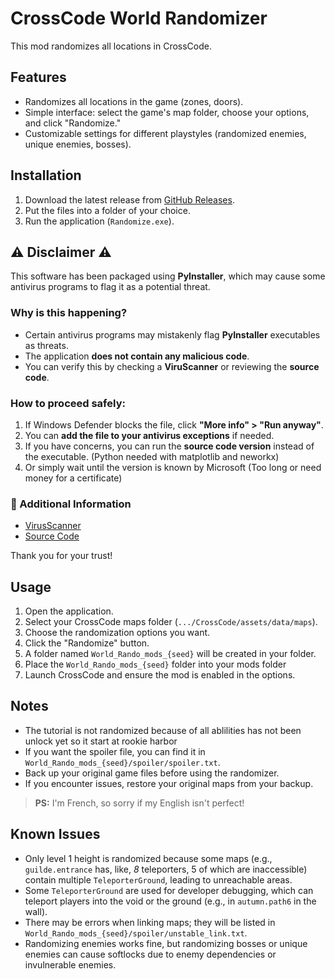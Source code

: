 # CrossCode World Randomizer  

This mod randomizes all locations in CrossCode.  

## Features  
- Randomizes all locations in the game (zones, doors).  
- Simple interface: select the game's map folder, choose your options, and click "Randomize."  
- Customizable settings for different playstyles (randomized enemies, unique enemies, bosses).  

## Installation  
1. Download the latest release from [GitHub Releases](https://github.com/Atsouky/cc-WorldRandomizer/releases/tag/v0.7.4).  
2. Put the files into a folder of your choice.  
3. Run the application (`Randomize.exe`).  

 

## ⚠ Disclaimer ⚠

This software has been packaged using **PyInstaller**, which may cause some antivirus programs to flag it as a potential threat.  

###  Why is this happening?
- Certain antivirus programs may mistakenly flag **PyInstaller** executables as threats.
- The application **does not contain any malicious code**.
- You can verify this by checking a **ViruScanner** or reviewing the **source code**.

### How to proceed safely:
1. If Windows Defender blocks the file, click **"More info" > "Run anyway"**.
2. You can **add the file to your antivirus exceptions** if needed.
3. If you have concerns, you can run the **source code version** instead of the executable. (Python needed with matplotlib and neworkx)
4. Or simply wait until the version is known by Microsoft (Too long or need money for a certificate)

### 🔗 Additional Information
- [VirusScanner](https://internxt.com/virus-scanner) 
- [Source Code](https://github.com/Atsouky/cc-WorldRandomizer/blob/main/Randomize.py)

Thank you for your trust! 

## Usage 

1. Open the application.  
2. Select your CrossCode maps folder (`.../CrossCode/assets/data/maps`).  
3. Choose the randomization options you want.  
4. Click the "Randomize" button.  
5. A folder named `World_Rando_mods_{seed}` will be created in your folder.
6. Place the `World_Rando_mods_{seed}` folder into your mods folder
7. Launch CrossCode and ensure the mod is enabled in the options.  

## Notes  
- The tutorial is not randomized because of all ablilities has not been unlock yet so it start at rookie harbor
- If you want the spoiler file, you can find it in `World_Rando_mods_{seed}/spoiler/spoiler.txt`.  
- Back up your original game files before using the randomizer.  
- If you encounter issues, restore your original maps from your backup.  

> **PS:** I'm French, so sorry if my English isn't perfect!  

## Known Issues  
- Only level 1 height is randomized because some maps (e.g., `guilde.entrance` has, like, *8* teleporters, 5 of which are inaccessible) contain multiple `TeleporterGround`, leading to unreachable areas.  
- Some `TeleporterGround` are used for developer debugging, which can teleport players into the void or the ground (e.g., in `autumn.path6` in the wall).  
- There may be errors when linking maps; they will be listed in `World_Rando_mods_{seed}/spoiler/unstable_link.txt`.  
- Randomizing enemies works fine, but randomizing bosses or unique enemies can cause softlocks due to enemy dependencies or invulnerable enemies.  

